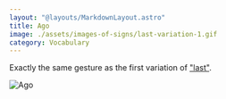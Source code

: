 ```yaml
---
layout: "@layouts/MarkdownLayout.astro"
title: Ago
image: ./assets/images-of-signs/last-variation-1.gif
category: Vocabulary
---
```


Exactly the same gesture as the first variation of ["last"](./last#variation-1).

![Ago](@signs/last-variation-1.gif)
